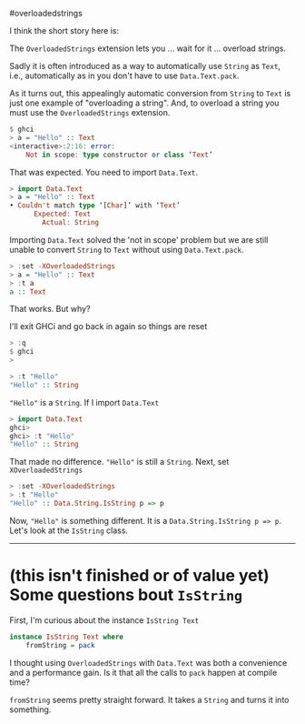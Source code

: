 #overloadedstrings 

I think the short story here is:

The `OverloadedStrings` extension lets you ... wait for it ... overload strings.

Sadly it is often introduced as a way to automatically use `String` as `Text`,  i.e., automatically as in you don't have to use `Data.Text.pack`.

As it turns out, this appealingly automatic conversion from `String` to `Text` is just one example of "overloading a string". And, to overload a string you must use the `OverloadedStrings` extension.

```haskell
$ ghci
> a = "Hello" :: Text
<interactive>:2:16: error:
    Not in scope: type constructor or class ‘Text’
```

That was expected. You need to import `Data.Text`.

```haskell
> import Data.Text
> a = "Hello" :: Text
• Couldn't match type ‘[Char]’ with ‘Text’
      Expected: Text
        Actual: String
```

Importing `Data.Text` solved the 'not in scope' problem but we are still unable to convert `String` to `Text` without using `Data.Text.pack`.

```haskell
> :set -XOverloadedStrings
> a = "Hello" :: Text
> :t a
a :: Text
```

That works. But why?

I'll exit GHCi and go back in again so things are reset

```haskell
> :q
$ ghci
>
```

```haskell
> :t "Hello"
"Hello" :: String
```

`"Hello"` is a `String`. If I import `Data.Text`

```haskell
> import Data.Text
ghci> 
ghci> :t "Hello"
"Hello" :: String
```

That made no difference. `"Hello"` is still a `String`. Next, set `XOverloadedStrings`

```haskell
> :set -XOverloadedStrings
> :t "Hello"
"Hello" :: Data.String.IsString p => p
```

Now, `"Hello"` is something different. It is a `Data.String.IsString p => p`. Let's look at the `IsString` class.

---

# (this isn't finished or of value yet) Some questions bout `IsString`

First, I'm curious about the instance `IsString Text`
```haskell
instance IsString Text where
    fromString = pack
```

I thought using `OverloadedStrings` with `Data.Text` was both a convenience and a performance gain. Is it that all the calls to `pack` happen at compile time?

`fromString` seems pretty straight forward. It takes a `String` and turns it into something.
